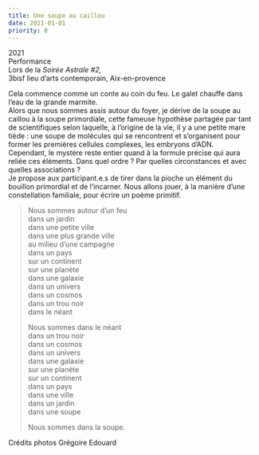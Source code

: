 ```yaml
---
title: Une soupe au caillou
date: 2021-01-01
priority: 0
---
```

2021\
Performance\
Lors de la *Soirée Astrale #2,*\
3bisf lieu d’arts contemporain, Aix-en-provence

Cela commence comme un conte au coin du feu. Le galet chauffe dans l’eau de la grande marmite.\
Alors que nous sommes assis autour du foyer, je dérive de la soupe au caillou à la soupe primordiale, cette fameuse hypothèse partagée par tant de scientifiques selon laquelle, à l’origine de la vie, il y a une petite mare tiède : une soupe de molécules qui se rencontrent et s’organisent pour former les premières cellules complexes, les embryons d’ADN.\
Cependant, le mystère reste entier quand à la formule précise qui aura reliée ces éléments. Dans quel ordre ? Par quelles circonstances et avec quelles associations ?\
Je propose aux participant.e.s de tirer dans la pioche un élément du bouillon primordial et de l’incarner. Nous allons jouer, à la manière d’une constellation familiale, pour écrire un poème primitif.

> Nous sommes autour d’un feu\
> dans un jardin\
> dans une petite ville\
> dans une plus grande ville\
> au milieu d’une campagne\
> dans un pays\
> sur un continent\
> sur une planète\
> dans une galaxie\
> dans un univers\
> dans un cosmos\
> dans un trou noir\
> dans le néant
>
> Nous sommes dans le néant\
> dans un trou noir\
> dans un cosmos\
> dans un univers\
> dans une galaxie\
> sur une planète\
> sur un continent\
> dans un pays\
> dans une ville\
> dans un jardin\
> dans une soupe
>
> Nous sommes dans la soupe.

Crédits photos Grégoire Edouard
